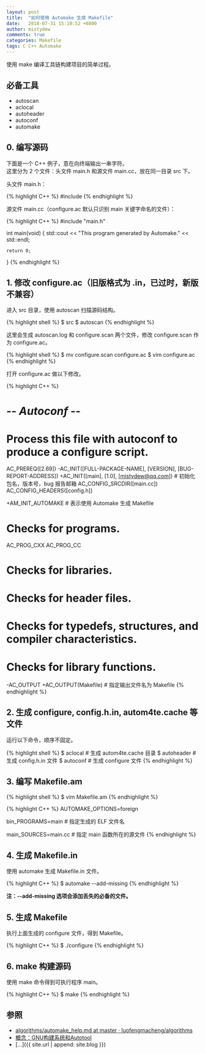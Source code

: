 ```yaml
---
layout: post
title:  "如何使用 Automake 生成 Makefile"
date:   2018-07-31 15:10:52 +0800
author: mistydew
comments: true
categories: Makefile
tags: C C++ Automake
---
```

使用 make 编译工具链构建项目的简单过程。

## 必备工具

* autoscan
* aclocal
* autoheader
* autoconf
* automake

## 0. 编写源码

下面是一个 C++ 例子，意在向终端输出一串字符。<br>
这里分为 2 个文件：头文件 main.h 和源文件 main.cc，放在同一目录 src 下。

头文件 main.h：

{% highlight C++ %}
#include <iostream>
{% endhighlight %}

源文件 main.cc（configure.ac 默认只识别 main 关键字命名的文件）：

{% highlight C++ %}
#include "main.h"

int main(void)
{
	std::cout << "This program generated by Automake." << std::endl;

	return 0;
}
{% endhighlight %}

## 1. 修改 configure.ac（旧版格式为 .in，已过时，新版不兼容）

进入 src 目录，使用 autoscan 扫描源码结构。

{% highlight shell %}
$ src
$ autoscan
{% endhighlight %}

这里会生成 autoscan.log 和 configure.scan 两个文件，修改 configure.scan 作为 configure.ac。

{% highlight shell %}
$ mv configure.scan configure.ac
$ vim configure.ac
{% endhighlight %}

打开 configure.ac 做以下修改。

{% highlight C++ %}
#                                               -*- Autoconf -*-
# Process this file with autoconf to produce a configure script.

AC_PREREQ([2.69])
-AC_INIT([FULL-PACKAGE-NAME], [VERSION], [BUG-REPORT-ADDRESS])
+AC_INIT([main], [1.0], [mistydew@qq.com]) # 初始化包名，版本号，bug 报告邮箱
AC_CONFIG_SRCDIR([main.cc])
AC_CONFIG_HEADERS([config.h])

+AM_INIT_AUTOMAKE # 表示使用 Automake 生成 Makefile

# Checks for programs.
AC_PROG_CXX
AC_PROG_CC

# Checks for libraries.

# Checks for header files.

# Checks for typedefs, structures, and compiler characteristics.

# Checks for library functions.

-AC_OUTPUT
+AC_OUTPUT(Makefile) # 指定输出文件名为 Makefile
{% endhighlight %}

## 2. 生成 configure, config.h.in, autom4te.cache 等文件

运行以下命令，顺序不固定。

{% highlight shell %}
$ aclocal # 生成 autom4te.cache 目录
$ autoheader # 生成 config.h.in 文件
$ autoconf # 生成 configure 文件
{% endhighlight %}

## 3. 编写 Makefile.am

{% highlight shell %}
$ vim Makefile.am
{% endhighlight %}

{% highlight C++ %}
AUTOMAKE_OPTIONS=foreign

bin_PROGRAMS=main # 指定生成的 ELF 文件名

main_SOURCES=main.cc # 指定 main 函数所在的源文件
{% endhighlight %}

## 4. 生成 Makefile.in

使用 automake 生成 Makefile.in 文件。

{% highlight C++ %}
$ automake --add-missing
{% endhighlight %}

**注：--add-missing 选项会添加丢失的必备的文件。**

## 5. 生成 Makefile

执行上面生成的 configure 文件，得到 Makefile。

{% highlight C++ %}
$ ./configure
{% endhighlight %}

## 6. make 构建源码

使用 make 命令得到可执行程序 main。

{% highlight C++ %}
$ make
{% endhighlight %}

## 参照
* [algorithms/automake_help.md at master · luofengmacheng/algorithms](https://github.com/luofengmacheng/algorithms/blob/master/myalgo/automake_help.md)
* [概念：GNU构建系统和Autotool](http://www.pchou.info/linux/2016/09/16/gnu-build-system-1.html)
* [...]({{ site.url | append: site.blog }})
